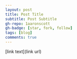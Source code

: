 ```yaml
---
layout: post
title: Post Title
subtitle: Post Subtitle
gh-repo: 1aaronscott
gh-badge: [star, fork, follow]
tags: [blog]
comments: true
---
```

[link text](link url)